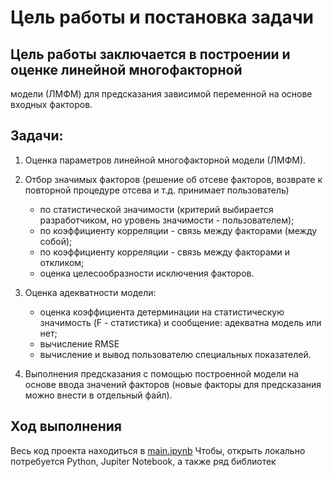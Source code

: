 # Цель работы и постановка задачи
## **Цель работы** заключается в построении и оценке линейной многофакторной 
модели (ЛМФМ) для предсказания зависимой переменной на основе входных 
факторов. 

## Задачи:
1. Оценка параметров линейной многофакторной модели (ЛМФМ).
2. Отбор значимых факторов (решение об отсеве факторов, возврате к повторной процедуре отсева и т.д. принимает пользователь)
	- по статистической значимости (критерий выбирается разработчиком, но уровень значимости - пользователем); 
	- по коэффициенту корреляции - связь между факторами (между собой);
	- по коэффициенту корреляции - связь между факторами и откликом;
	- оценка целесообразности исключения факторов.
3. Оценка адекватности модели:
	- оценка коэффициента детерминации на статистическую значимость (F - статистика) и сообщение: адекватна модель или нет;
	- вычисление  RMSE 
	- вычисление и вывод пользователю специальных показателей.

4. Выполнения предсказания с помощью построенной модели на основе ввода значений факторов (новые факторы для предсказания можно внести в отдельный файл).

## Ход выполнения
Весь код проекта находиться в [main.ipynb](https://github.com/Hepret/Labs/blob/lab5/Lab5/main.ipynb)
Чтобы, открыть локально потребуется Python, Jupiter Notebook, а также ряд библиотек
